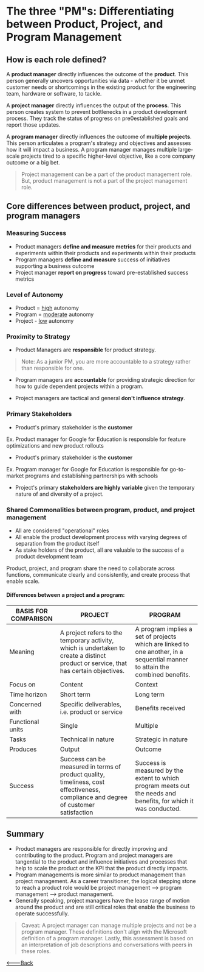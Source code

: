 # The three "PM"s: Differentiating between Product, Project, and Program Management

## How is each role defined?

A **product manager** directly influences the outcome of the **product**. This person generally uncovers opportunities via data - whether it be unmet customer needs or shortcomings in the existing product for the engineering team, hardware or software, to tackle.

A **project manager** directly influences the output of the **process**. This person creates system to prevent bottlenecks in a product development process. They track the status of progress on pre0established goals and report those updates.

A **program manager** directly influences the outcome of **multiple projects**. This person articulates a program's strategy and objectives and assesses how it will impact a business. A program manager manages multiple large-scale projects tired to a specific higher-level objective, like a core company outcome or a big bet.

> Project management can be a part of the product management role. But, product management is not a part of the project management role.

## Core differences between product, project, and program managers

### Measuring Success

- Product managers **define and measure metrics** for their products and experiments within their products and experiments within their products
- Program managers **define and measure** success of initiatives supporting a business outcome
- Project manager **report on progress** toward pre-established success metrics

### Level of Autonomy

- Product = <u>high</u> autonomy
- Program = <u>moderate</u> autonomy
- Project - <u>low</u> autonomy

### Proximity to Strategy

- Product Managers are **responsible** for product strategy.

> Note: As a junior PM, you are more accountable to a strategy rather than responsible for one.

- Program managers are **accountable** for providing strategic direction for how to guide dependent projects within a program.

- Project managers are tactical and general **don't influence strategy**.

### Primary Stakeholders

- Product's primary stakeholder is the **customer**

Ex. Product manager for Google for Education is responsible for feature optimizations and new product rollouts

- Product's primary stakeholder is the **customer**

Ex. Program manager for Google for Education is responsible for go-to-market programs and establishing partnerships with schools

- Project's primary **stakeholders are highly variable** given the temporary nature of and diversity of a project.

### Shared Commonalities between program, product, and project management

- All are considered "operational" roles
- All enable the product development process with varying degrees of separation from the product itself
- As stake holders of the product, all are valuable to the success of a product development team

Product, project, and program share the need to collaborate across functions, communicate clearly and consistently, and create process that enable scale.

#### Differences between a project and a program:

| BASIS FOR COMPARISON | PROJECT                                                                                                                               | PROGRAM                                                                                                                      |
| -------------------- | ------------------------------------------------------------------------------------------------------------------------------------- | ---------------------------------------------------------------------------------------------------------------------------- |
| Meaning              | A project refers to the temporary activity, which is undertaken to create a distinct product or service, that has certain objectives. | A program implies a set of projects which are linked to one another, in a sequential manner to attain the combined benefits. |
| Focus on             | Content                                                                                                                               | Context                                                                                                                      |
| Time horizon         | Short term                                                                                                                            | Long term                                                                                                                    |
| Concerned with       | Specific deliverables, i.e. product or service                                                                                        | Benefits received                                                                                                            |
| Functional units     | Single                                                                                                                                | Multiple                                                                                                                     |
| Tasks                | Technical in nature                                                                                                                   | Strategic in nature                                                                                                          |
| Produces             | Output                                                                                                                                | Outcome                                                                                                                      |
| Success              | Success can be measured in terms of product quality, timeliness, cost effectiveness, compliance and degree of customer satisfaction   | Success is measured by the extent to which program meets out the needs and benefits, for which it was conducted.             |

## Summary

- Product managers are responsible for directly improving and contributing to the product. Program and project managers are tangential to the product and influence initiatives and processes that help to scale the product or the KPI that the product directly impacts.
- Program managements is more similar to product management than project management. As a career transitioner, the logical stepping stone to reach a product role would be project management --> program management --> product management.
- Generally speaking, project managers have the lease range of motion around the product and are still critical roles that enable the business to operate successfully.

> Caveat: A project manager can manage multiple projects and not be a program manager. These definitions don't align with the Microsoft definition of a program manager. Lastly, this assessment is based on an interpretation of job descriptions and conversations with peers in these roles.

[<---Back](../README.md)
